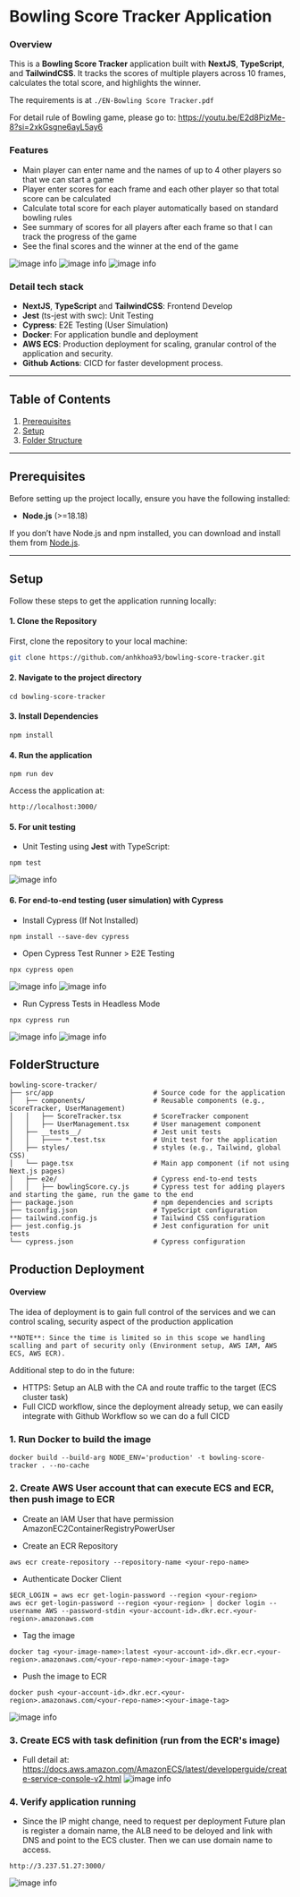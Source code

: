 # Bowling Score Tracker Application
### Overview
This is a **Bowling Score Tracker** application built with **NextJS**, **TypeScript**, and **TailwindCSS**. It tracks the scores of multiple players across 10 frames, calculates the total score, and highlights the winner.

The requirements is at `./EN-Bowling Score Tracker.pdf`

For detail rule of Bowling game, please go to: https://youtu.be/E2d8PizMe-8?si=2xkGsgne6ayL5ay6

### Features
- Main player can enter name and the names of up to 4 other players so that we can start a game
- Player enter scores for each frame and each other player so that total score can be calculated
- Calculate total score for each player automatically based on standard bowling rules
- See summary of scores for all players after each frame so that I can track the progress of the game
- See the final scores and the winner at the end of the game

![image info](./resource/app_screen_1.png)
![image info](./resource/app_screen_2.png)
![image info](./resource/app_screen_3.png)

### Detail tech stack
- **NextJS**, **TypeScript** and **TailwindCSS**: Frontend Develop
- **Jest** (ts-jest with swc): Unit Testing
- **Cypress**: E2E Testing (User Simulation)
- **Docker**: For application bundle and deployment
- **AWS ECS**: Production deployment for scaling, granular control of the application and security.
- **Github Actions**: CICD for faster development process.

---

## Table of Contents
1. [Prerequisites](#prerequisites)
2. [Setup](#setup)
3. [Folder Structure](#folderstructure)


---

## Prerequisites

Before setting up the project locally, ensure you have the following installed:

- **Node.js** (>=18.18)

If you don’t have Node.js and npm installed, you can download and install them from [Node.js](https://nodejs.org/).

---

## Setup

Follow these steps to get the application running locally:

#### 1. Clone the Repository
First, clone the repository to your local machine:

```bash
git clone https://github.com/anhkhoa93/bowling-score-tracker.git
```
#### 2. Navigate to the project directory
```
cd bowling-score-tracker
```

#### 3. Install Dependencies
```
npm install
```

#### 4. Run the application
```
npm run dev
```
Access the application at:
```
http://localhost:3000/
```

#### 5. For unit testing
- Unit Testing using **Jest** with TypeScript:
```
npm test
```
![image info](./resource/unit_test_coverage.png)


#### 6. For end-to-end testing (user simulation) with **Cypress**
- Install Cypress (If Not Installed)
```
npm install --save-dev cypress
```
- Open Cypress Test Runner > E2E Testing
```
npx cypress open
```
![image info](./resource/cypress_open_1.png)
![image info](./resource/cypress_open_2.png)
- Run Cypress Tests in Headless Mode
```
npx cypress run
```
![image info](./resource/cypress_headless_1.png)
![image info](./resource/cypress_headless_2.png)

## FolderStructure
```
bowling-score-tracker/
├── src/app                         # Source code for the application
│   ├── components/                 # Reusable components (e.g., ScoreTracker, UserManagement)
│   │   ├── ScoreTracker.tsx        # ScoreTracker component
│   │   ├── UserManagement.tsx      # User management component
│   ├── __tests__/                  # Jest unit tests
│   │   ├──── *.test.tsx            # Unit test for the application
│   ├── styles/                     # styles (e.g., Tailwind, global CSS)
│   └── page.tsx                    # Main app component (if not using Next.js pages)
│   ├── e2e/                        # Cypress end-to-end tests
│   │   ├── bowlingScore.cy.js      # Cypress test for adding players and starting the game, run the game to the end
├── package.json                    # npm dependencies and scripts
├── tsconfig.json                   # TypeScript configuration
├── tailwind.config.js              # Tailwind CSS configuration
├── jest.config.js                  # Jest configuration for unit tests
└── cypress.json                    # Cypress configuration
```

## Production Deployment
#### Overview
The idea of deployment is to gain full control of the services and we can control scaling, security aspect of the production application

```
**NOTE**: Since the time is limited so in this scope we handling scalling and part of security only (Environment setup, AWS IAM, AWS ECS, AWS ECR). 
```
Additional step to do in the future:
- HTTPS: Setup an ALB with the CA and route traffic to the target (ECS cluster task)
- Full CICD workflow, since the deployment already setup, we can easily integrate with Github Workflow so we can do a full CICD

### 1. Run Docker to build the image
```
docker build --build-arg NODE_ENV='production' -t bowling-score-tracker . --no-cache
```

### 2. Create AWS User account that can execute ECS and ECR, then push image to ECR
- Create an IAM User that have permission AmazonEC2ContainerRegistryPowerUser

- Create an ECR Repository
```
aws ecr create-repository --repository-name <your-repo-name>
```
- Authenticate Docker Client
```
$ECR_LOGIN = aws ecr get-login-password --region <your-region>   
aws ecr get-login-password --region <your-region> | docker login --username AWS --password-stdin <your-account-id>.dkr.ecr.<your-region>.amazonaws.com
```

- Tag the image
```
docker tag <your-image-name>:latest <your-account-id>.dkr.ecr.<your-region>.amazonaws.com/<your-repo-name>:<your-image-tag>
```
- Push the image to ECR
```
docker push <your-account-id>.dkr.ecr.<your-region>.amazonaws.com/<your-repo-name>:<your-image-tag>
```
![image info](./resource/ecr.png)

### 3. Create ECS with task definition (run from the ECR's image)
- Full detail at: https://docs.aws.amazon.com/AmazonECS/latest/developerguide/create-service-console-v2.html
![image info](./resource/ecs_fargate.png)

### 4. Verify application running
- Since the IP might change, need to request per deployment
Future plan is register a domain name, the ALB need to be deloyed and link with DNS and point to the ECS cluster. Then we can use domain name to access. 
```
http://3.237.51.27:3000/
```
![image info](./resource/prod.png)
